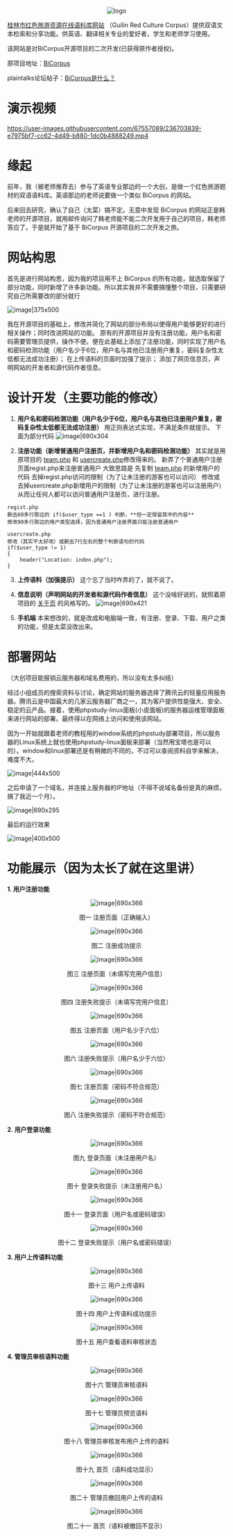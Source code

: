 <div align=center>

![logo](https://plaintalks.com/uploads/default/original/2X/7/7f17a8ddc74e028dec6ca1a394daf9dec3158f79.png)
</div>

[桂林市红色旅游资源在线语料库网站](http://www.glrcc.cn) （Guilin Red Culture Corpus）提供双语文本检索和分享功能。供英语、翻译相关专业的爱好者，学生和老师学习使用。  

该网站是对BiCorpus开源项目的二次开发(已获得原作者授权)。

原项目地址：[BiCorpus](https://github.com/hanlintao/BiCorpus)

plaintalks论坛帖子：[BiCorpus是什么？](https://plaintalks.com/t/topic/504)

# **演示视频**

https://user-images.githubusercontent.com/67557089/236703839-e7975bf7-cc62-4d49-b880-1dc0b4888249.mp4

# **缘起**

前年，我（被老师推荐去）参与了英语专业那边的一个大创，是做一个红色旅游题材的双语语料库。英语那边的老师说要做一个类似 BiCorpus 的网站。

后来回去研究，确认了自己（太菜）搞不定。无意中发现 BiCorpus 的网站正是韩老师的开源项目，就用邮件询问了韩老师能不能二次开发用于自己的项目，韩老师答应了。于是就开始了基于 BiCorpus 开源项目的二次开发之旅。

# **网站构思**

首先是进行网站构思，因为我的项目用不上 BiCorpus 的所有功能，就选取保留了部分功能，同时新增了许多新功能。所以其实我并不需要搞懂整个项目，只需要研究自己所需要改的部分就行

![image|375x500](https://plaintalks.com/uploads/default/original/2X/5/5082c76b51d1edaa77897fbdbe107972f74a77b6.png)

我在开源项目的基础上，修改并简化了网站的部分布局以使得用户能够更好的进行相关操作；同时改进网站的功能。
原有的开源项目并没有注册功能，用户名和密码需要管理员提供，操作不便。便在此基础上添加了注册功能，同时实现了用户名和密码检测功能（用户名少于6位，用户名与其他已注册用户重复，密码复杂性太低都无法成功注册）；
在上传语料的页面时加强了提示；
添加了网页信息页，声明网站的开发者和源代码作者信息。

# **设计开发（主要功能的修改）**

1. **用户名和密码检测功能（用户名少于6位，用户名与其他已注册用户重复，密码复杂性太低都无法成功注册）**
用正则表达式实现，不满足条件就提示。
下面为部分代码
![image|690x304](https://plaintalks.com/uploads/default/original/2X/f/f0dddbab753ec944344eec709486d9387f21d1c2.png)

2. **注册功能（新增普通用户注册页，并新增用户名和密码检测功能）**
其实就是用原项目的 [team.php](https://github.com/hanlintao/BiCorpus/blob/main/team.php) 和 [usercreate.php](https://github.com/hanlintao/BiCorpus/blob/main/usercreate.php)修改得来的。
新弄了个普通用户注册页面regist.php来注册普通用户
大致思路是
先复制 [team.php](https://github.com/hanlintao/BiCorpus/blob/main/team.php) 的新增用户的代码
去掉regist.php访问的限制（为了让未注册的游客也可以访问）
修改或去掉usercreate.php新增用户的限制（为了让未注册的游客也可以注册用户）
从而让任何人都可以访问普通用户注册页，进行注册。
```
regist.php
删去60多行那边的 if($user_type ==1 ) 判断，**但一定保留其中的内容**
修改90多行那边的用户类型选择，因为普通用户注册界面只能注册普通用户

usercreate.php
修改（其实不太好改）或删去7行左右的整个判断语句的代码
if($user_type != 1)
{
	header("Location: index.php");
}
```

3. **上传语料（加强提示）**
这个忘了当时咋弄的了，就不说了。

4. **信息说明（声明网站的开发者和源代码作者信息）**
这个没啥好说的，就照着原项目的 [关于页](http://bicovid.org/notes/) 的风格写的。
![image|690x421](https://plaintalks.com/uploads/default/original/2X/b/b071163450ed321352c704277d5d1cbb4ffd5a08.png)

5. **手机端**
本来想改的，就是改成和电脑端一致，有注册、登录、下载、用户之类的功能，但是太菜没改出来。

# **部署网站**

（大创项目能报销云服务器和域名费用的，所以没有太多纠结）

经过小组成员的搜索资料与讨论，确定网站的服务器选择了腾讯云的轻量应用服务器。腾讯云是中国最大的几家云服务器厂商之一，其为客户提供性能强大、安全、稳定的云产品。接着，使用phpstudy-linux面板(小皮面板)的服务器运维管理面板来进行网站的部署。最终得以在网络上访问和使用该网站。

因为一开始就跟着老师的教程用的window系统的phpstudy部署项目，所以服务器的Linux系统上就也使用phpstudy-linux面板来部署（当然用宝塔也是可以的）。window和linux部署还是有稍微的不同的，不过可以查阅资料自学来解决，难度不大。

![image|444x500](https://plaintalks.com/uploads/default/original/2X/7/7240cf2ee2df0250c55214e87af050d9fceaeac5.png)

之后申请了一个域名，并连接上服务器的IP地址（不得不说域名备份是真的麻烦，搞了我近一个月）。

![image|690x295](https://plaintalks.com/uploads/default/original/2X/7/7240cf2ee2df0250c55214e87af050d9fceaeac5.png)

最后的运行效果

![image|400x500](https://plaintalks.com/uploads/default/original/2X/6/6609309e7c8753970be00ded046e556f2a1053ea.jpeg)



# **功能展示（因为太长了就在这里讲）**

**1. 用户注册功能**
<div align=center>

![image|690x366](https://plaintalks.com/uploads/default/original/2X/8/8c77a1113c1eaf66347256a31d9bfb0fa03d1dfa.png)

图一 注册页面（正确输入）

![image|690x366](https://plaintalks.com/uploads/default/original/2X/7/7a8c1496f21e2f084ae8bf462a46a467174822f8.png)

图二 注册成功提示

![image|690x366](https://plaintalks.com/uploads/default/original/2X/3/333bd9dc53db8646408a41ae872904201c0ad13e.png)

图三 注册页面（未填写完用户信息）

![image|690x366](https://plaintalks.com/uploads/default/original/2X/c/c4eac70953fe564f9aa33f55c9490a80735107de.png)

图四 注册失败提示（未填写完用户信息）

![image|690x366](https://plaintalks.com/uploads/default/original/2X/1/1ab5c5c3dcf1cea5aae11838f01de691905f664a.png)

图五 注册页面（用户名少于六位）

![image|690x366](https://plaintalks.com/uploads/default/original/2X/b/be69da4194fd36b986bab18726f463e3203a74f5.png)

图六 注册失败提示（用户名少于六位）

![image|690x366](https://plaintalks.com/uploads/default/original/2X/0/03c90497b9ea0a0758d7b8ec181212e32becb5d5.png)

图七 注册页面（密码不符合规范）

![image|690x366](https://plaintalks.com/uploads/default/original/2X/f/f76644fcbe96ae4dc1900f8f797b4a87e875925a.png)

图八 注册失败提示（密码不符合规范）</div>

**2. 用户登录功能**
<div align=center>

![image|690x366](https://plaintalks.com/uploads/default/original/2X/e/e5021b6946fbc2157082720791e3adcad0953123.png)

图九 登录页面（未注册用户名）

![image|690x366](https://plaintalks.com/uploads/default/original/2X/f/ff262848e7ef2c47229e67c0332b58b80ccfbfa6.png)

图十 登录失败提示（未注册用户名）

![image|690x366](https://plaintalks.com/uploads/default/original/2X/6/6078ddafdc3e7a57cdbde83235eb94297175ff34.png)

图十一 登录页面（用户名或密码错误）

![image|690x366](https://plaintalks.com/uploads/default/original/2X/d/db14d4b8490854930a325ccf5473ab0256183844.png)

图十二 登录失败提示（用户名或密码错误）</div>

**3. 用户上传语料功能**
<div align=center>

![image|690x366](https://plaintalks.com/uploads/default/original/2X/7/712e50e622e4a36c7a08594b1ce45e65b350aab0.png)

图十三 用户上传语料

![image|690x366](https://plaintalks.com/uploads/default/original/2X/e/e0698b19a428f7150607ae3da728d06b00c8a456.png)

图十四 用户上传语料成功提示

![image|690x366](https://plaintalks.com/uploads/default/original/2X/7/7d468874e04212252579e5216514fc426505bf22.png)

图十五 用户查看语料审核状态</div>

**4. 管理员审核语料功能**
<div align=center>

![image|690x366](https://plaintalks.com/uploads/default/original/2X/7/7a674937fb88064782b9c01afe2d7a77f97e88c5.png)

图十六 管理员审核语料

![image|690x366](https://plaintalks.com/uploads/default/original/2X/b/b36c7114c2144486c11fb82dc68674095088724c.jpeg)

图十七 管理员预览语料

![image|690x366](https://plaintalks.com/uploads/default/original/2X/a/ad5b6593556629819df848c893a5ab8b7c6d16b8.png)

图十八 管理员审核发布用户上传的语料

![image|690x366](https://plaintalks.com/uploads/default/original/2X/7/7d0af7eb24a1b5ff78d6fe03014645d69b32e5b1.jpeg)

图十九 首页（语料成功显示）

![image|690x366](https://plaintalks.com/uploads/default/original/2X/2/2d508cb8bffb6a4b13d7ab35756bb1d8bbd9025f.png)

图二十 管理员撤回用户上传的语料

![image|690x366](https://plaintalks.com/uploads/default/original/2X/3/32dd7c7af1262a5359081a88b46feb0a8925a080.png)

图二十一 首页（语料被撤回不显示）</div>
